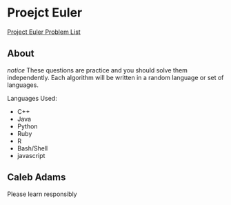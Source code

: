 # Proejct Euler
[Project Euler Problem List](https://projecteuler.net/archives)

## About

*notice*
These questions are practice and you should solve them independently.
Each algorithm will be written in a random language or set of languages.

Languages Used:
* C++
* Java
* Python
* Ruby
* R
* Bash/Shell
* javascript

## Caleb Adams

Please learn responsibly
